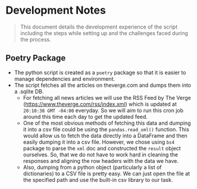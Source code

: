 # Development Notes
> This document details the development experience of the script including the steps while setting up and the challenges faced during the process.

## Poetry Package
+ The python script is created as a `poetry` package so that it is easier to manage dependencies and environment.
+ The script fetches all the articles on theverge.com and dumps them into a .sqlite DB.
    + For fetching all news articles we will use the RSS Feed by The Verge (https://www.theverge.com/rss/index.xml) which is updated at `20:10:38 GMT -04:00` everyday. So we will aim to run this cron job around this time each day to get the updated feed.
    + One of the most obvious methods of fetching this data and dumping it into a csv file could be using the `pandas.read_xml()` function. This would allow us to fetch the data directly into a DataFrame and then easily dumping it into a csv file. However, we chose using `bs4` package to parse the `xml` doc and constructed the `result` object ourselves. So, that we do not have to work hard in cleaning the responses and aligning the row headers with the data we have. 
    + Also, dumping from a python object (particularly a list of dictionaries) to a CSV file is pretty easy. We can just open the file at the specified path and use the built-in csv library to our task.